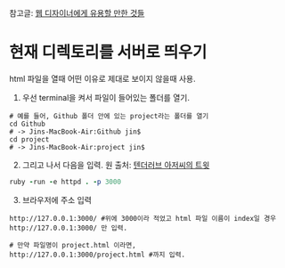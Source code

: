 참고글: [웹 디자이너에게 유용할 만한 것들](https://gist.github.com/marocchino/8a38313e055c0feec81f#file-12-06-md)

# 현재 디렉토리를 서버로 띄우기

html 파일을 열때 어떤 이유로 제대로 보이지 않을때 사용.

1. 우선 terminal을 켜서 파일이 들어있는 폴더를 열기.

```
# 예를 들어, Github 폴더 안에 있는 project라는 폴더를 열기
cd Github
# -> Jins-MacBook-Air:Github jin$
cd project
# -> Jins-MacBook-Air:project jin$
```

2. 그리고 나서 다음을 입력.
원 출처: [텐더러브 아저씨의 트윗](https://twitter.com/tenderlove/status/351554818579505152)

```ruby
ruby -run -e httpd . -p 3000
```

3. 브라우저에 주소 입력

```
http://127.0.0.1:3000/ #위에 3000이라 적었고 html 파일 이름이 index일 경우 http://127.0.0.1:3000/ 만 입력.

# 만약 파일명이 project.html 이라면, 
http://127.0.0.1:3000/project.html #까지 입력.
```
